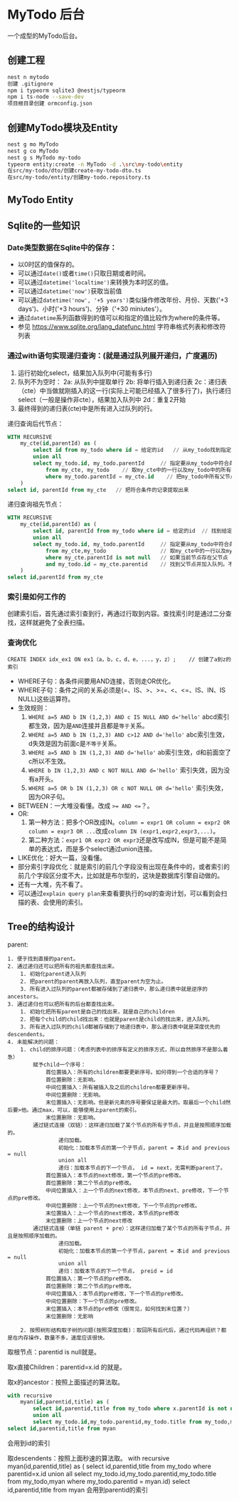 # MyTodo 后台

一个成型的MyTodo后台。

## 创建工程

```sh
nest n mytodo
创建 .gitignore
npm i typeorm sqlite3 @nestjs/typeorm
npm i ts-node --save-dev
项目根目录创建 ormconfig.json
```

## 创建MyTodo模块及Entity

```sh
nest g mo MyTodo
nest g co MyTodo
nest g s MyTodo my-todo
typeorm entity:create -n MyTodo -d .\src\my-todo\entity
在src/my-todo/dto/创建create-my-todo-dto.ts
在src/my-todo/entity/创建my-todo.repository.ts
```

## MyTodo Entity

## Sqlite的一些知识

### Date类型数据在Sqlite中的保存：

* 以0时区的值保存的。
* 可以通过`date()`或者`time()`只取日期或者时间。
* 可以通过`datetime('localtime')`来转换为本时区的值。
* 可以通过`datetime('now')`获取当前值
* 可以通过`datetime('now', '+5 years')`类似操作修改年份、月份、天数('+3 days')、小时('+3 hours')、分钟（'+30 miniutes'）。
* 通过`datetime`系列函数得到的值可以和指定的值比较作为where的条件等。
* 参见 <https://www.sqlite.org/lang_datefunc.html> 字符串格式列表和修改符列表

### 通过with语句实现递归查询：(就是通过队列展开递归，广度遍历)

1. 运行初始化select，结果加入队列中(可能有多行)
2. 队列不为空时：
    2a: 从队列中提取单行
    2b: 将单行插入到递归表
    2c：递归表（cte）中当做就刚插入的这一行(实际上可能已经插入了很多行了)，执行递归select（一般是操作非cte），结果加入队列中
    2d：重复2开始
3. 最终得到的递归表(cte)中是所有进入过队列的行。

递归查询后代节点：

```sql
WITH RECURSIVE
    my_cte(id,parentId) as (
        select id from my_todo where id = 给定的id   // 从my_todo找到指定的对象加入队列。
        union all
        select my_todo.id, my_todo.parentId     // 指定要从my_todo中符合条件记录中所取的字段
            from my_cte, my_todo    // 取my_cte中的一行以及my_todo中的所有行
            where my_todo.parentId = my_cte.id    // 把my_todo中所有父节点是my_cte当前节点的记录都加入队列（广度展开树）
    )
select id, parentId from my_cte   // 把符合条件的记录提取出来
```

递归查询祖先节点：

```sql
WITH RECURSIVE
    my_cte(id,parentId) as (
        select id, parentId from my_todo where id = 给定的id  // 找到给定的id，
        union all
        select my_todo.id, my_todo.parentId     // 指定要从my_todo中符合条件记录中所取的字段
            from my_cte,my_todo                 // 取my_cte中的一行以及my_todo中的所有行
            where my_cte.parentId is not null   // 如果当前节点存在父节点
            and my_todo.id = my_cte.parentid    // 找到父节点并加入队列。不能加limit，因为可能有多级父节点。
    )
select id,parentId from my_cte
```

### 索引是如何工作的

创建索引后，首先通过索引查到行，再通过行取到内容。查找索引时是通过二分查找，这样就避免了全表扫描。

### 查询优化

`CREATE INDEX idx_ex1 ON ex1（a，b，c，d，e，...，y，z）;    // 创建了a到z的索引`

* WHERE子句：各条件间要用AND连接，否则走OR优化。
* WHERE子句：条件之间的关系必须是(=、IS、>、>=、<、<=、IS、IN、IS NULL)这些运算符。
* 生效规则：
    1. `WHERE a=5 AND b IN (1,2,3) AND c IS NULL AND d='hello'` abcd索引都生效，因为是`AND`连接并且都是`等于`关系。
    2. `WHERE a=5 AND b IN (1,2,3) AND c>12 AND d='hello'` abc索引生效，d失效是因为前面c是`不等于`关系。
    3. `WHERE a=5 AND b IN (1,2,3) AND d='hello'` ab索引生效，d和前面空了c所以不生效。
    4. `WHERE b IN (1,2,3) AND c NOT NULL AND d='hello'` 索引失效，因为没有a开头。
    5. `WHERE a=5 OR b IN (1,2,3) OR c NOT NULL OR d='hello'` 索引失效，因为OR子句。
* BETWEEN：一大堆没看懂。改成 `>= AND <=`？。
* OR:
    1. 第一种方法：把多个OR改成IN。`column = expr1 OR column = expr2 OR column = expr3 OR ...`改成`column IN (expr1,expr2,expr3,...)`。
    2. 第二种方法：`expr1 OR expr2 OR expr3`还是改写成IN，但是可能不是简单的表达式，而是多个select通过union连接。
* LIKE优化：好大一篇，没看懂。
* 部分索引字段优化：就是索引的前几个字段没有出现在条件中的，或者索引的前几个字段区分度不大，比如就是布尔型的，这块是数据库引擎自动做的。
* 还有一大堆，先不看了。
* 可以通过`explain query plan`来查看要执行的sql的查询计划，可以看到会扫描的表、会使用的索引。

## Tree的结构设计

parent:

    1. 便于找到直接的parent。
    2. 通过递归还可以把所有的祖先都查找出来。
        1. 初始化parent进入队列
        2. 把parent的parent再放入队列，直至parent为空为止。
        3. 所有进入过队列的parent都被存储到了递归表中，那么递归表中就是逆序的ancestors。
    3. 通过递归也可以把所有的后台都查找出来。
        1. 初始化把所有parent是自己的找出来，就是自己的children
        2. 把每个child的child找出来：也就是parent是child的找出来，进入队列。
        3. 所有进入过队列的child都被存储到了地递归表中，那么递归表中就是深度优先的descendents。
    4. 未能解决的问题：
        1. child的排序问题：（考虑列表中的排序有定义的排序方式，所以自然排序不是那么着急）
            赋予child一个序号：
                首位置插入：所有的children都要更新序号。如何得到一个合适的序号？
                首位置删除：无影响。
                中间位置插入：所有被插入及之后的children都要更新序号。
                中间位置删除：无影响。
                末位置插入：无影响。但是新元素的序号要保证是最大的。取最后一个child然后要>他。通过max，可以，能够使用上parent的索引。
                末位置删除：无影响。
            通过链式连接（双链）：这样递归加载了某个节点的所有子节点，并且是按照顺序加载的。
                    递归加载。
                    初始化：加载本节点的第一个子节点，parent = 本id and previous = null
                    union all
                    递归：加载本节点的下一个节点， id = next，无需判断parent了。
                首位置插入：本节点的next修改，第一个节点的pre修改。
                首位置删除：第二个节点的pre修改。
                中间位置插入：上一个节点的next修改，本节点的next、pre修改，下一个节点的pre修改。
                中间位置删除：上一个节点的next修改，下一个节点的pre修改。
                末位置插入：上一个节点的next修改，本节点的pre修改
                末位置删除：上一个节点的next修改
            通过链式连接（单链 parent + pre）：这样递归加载了某个节点的所有子节点，并且是按照顺序加载的。
                    递归加载。
                    初始化：加载本节点的第一个子节点，parent = 本id and previous = null
                    union all
                    递归：加载本节点的下一个节点， preid = id
                首位置插入：第一个节点的pre修改。
                首位置删除：第二个节点的pre修改。
                中间位置插入：本节点的pre修改，下一个节点的pre修改。
                中间位置删除：下一个节点的pre修改。
                末位置插入：本节点的pre修改（很常见，如何找到末位置？）
                末位置删除：无影响

        2. 按照树形结构取子树的问题(按照深度加载)：取回所有后代后，通过代码再组织？都是在内存操作，数量不多，速度应该很快。

取根节点：parentid is null就是。

取x直接Children：parentid=x.id 的就是。

取x的ancestor：按照上面描述的算法取。

```sql
with recursive
    myan(id,parentid,title) as (
        select id,parentid,title from my_todo where x.parentId is not null and id=x.parentid    // x.parent 进入队列
        union all
        select my_todo.id,my_todo.parentid,my_todo.title from my_todo,myan where my_todo.id = myan.parentId and my_todo.parentId is not null limit 1)
select id,parentid,title from myan
```
会用到id的索引

取descendents：按照上面秒速的算法取。
with recursive 	
    myan(id,parentid,title) as (
        select id,parentid,title from my_todo where parentid=x.id
        union all
        select my_todo.id,my_todo.parentid,my_todo.title from my_todo,myan where my_todo.parentid = myan.id)
select id,parentid,title from myan
会用到parentid的索引
